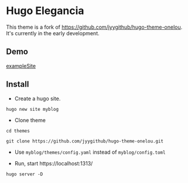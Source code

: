 # Hugo Elegancia

This theme is a fork of https://github.com/jyygithub/hugo-theme-onelou.
It's currently in the early development.

## Demo

[exampleSite](https://onelou.pages.dev/)

## Install

- Create a hugo site.

```shell
hugo new site myblog
```

- Clone theme

```shell
cd themes

git clone https://github.com/jyygithub/hugo-theme-onelou.git
```

- Use `myblog/themes/config.yaml` instead of `myblog/config.toml`

- Run, start https://localhost:1313/

```shell
hugo server -D
```

